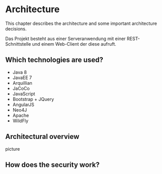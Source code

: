# Architecture

This chapter describes the architecture and some important architecture decisions.

Das Projekt besteht aus einer Serveranwendung mit einer REST-Schnittstelle und einem Web-Client der diese aufruft.

## Which technologies are used?

* Java 8
* JavaEE 7 
* Arquillian
* JaCoCo
* JavaScript
* Bootstrap + JQuery
* AngularJS
* Neo4J
* Apache
* WildFly


## Architectural overview
picture

## How does the security work?
